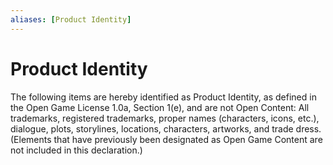 ```yaml
---
aliases: [Product Identity]
---
```

# Product Identity
The following items are hereby identified as Product Identity, as defined in the Open Game License 1.0a, Section 1(e), and are not Open Content: All trademarks, registered trademarks, proper names (characters, icons, etc.), dialogue, plots, storylines, locations, characters, artworks, and trade dress. (Elements that have previously been designated as Open Game Content are not included in this declaration.)
